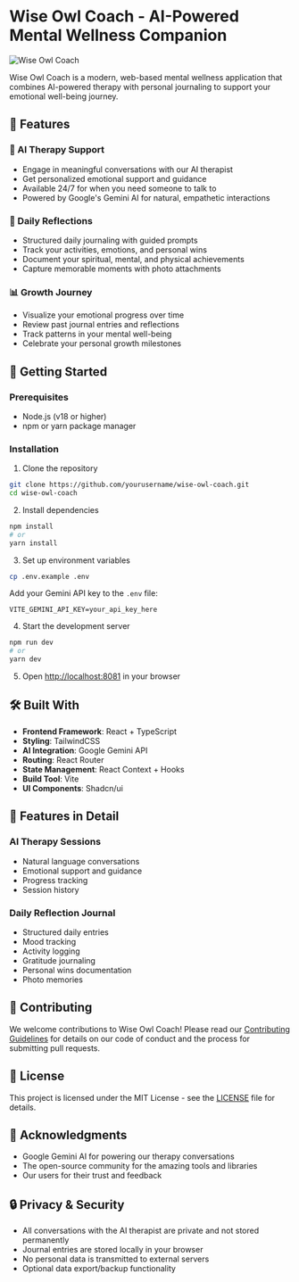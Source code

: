 # Wise Owl Coach - AI-Powered Mental Wellness Companion

![Wise Owl Coach](public/owl-avatar.png)

Wise Owl Coach is a modern, web-based mental wellness application that combines AI-powered therapy with personal journaling to support your emotional well-being journey.

## 🌟 Features

### 🤖 AI Therapy Support
- Engage in meaningful conversations with our AI therapist
- Get personalized emotional support and guidance
- Available 24/7 for when you need someone to talk to
- Powered by Google's Gemini AI for natural, empathetic interactions

### 📔 Daily Reflections
- Structured daily journaling with guided prompts
- Track your activities, emotions, and personal wins
- Document your spiritual, mental, and physical achievements
- Capture memorable moments with photo attachments

### 📊 Growth Journey
- Visualize your emotional progress over time
- Review past journal entries and reflections
- Track patterns in your mental well-being
- Celebrate your personal growth milestones

## 🚀 Getting Started

### Prerequisites
- Node.js (v18 or higher)
- npm or yarn package manager

### Installation

1. Clone the repository
```bash
git clone https://github.com/yourusername/wise-owl-coach.git
cd wise-owl-coach
```

2. Install dependencies
```bash
npm install
# or
yarn install
```

3. Set up environment variables
```bash
cp .env.example .env
```
Add your Gemini API key to the `.env` file:
```
VITE_GEMINI_API_KEY=your_api_key_here
```

4. Start the development server
```bash
npm run dev
# or
yarn dev
```

5. Open [http://localhost:8081](http://localhost:8081) in your browser

## 🛠️ Built With

- **Frontend Framework**: React + TypeScript
- **Styling**: TailwindCSS
- **AI Integration**: Google Gemini API
- **Routing**: React Router
- **State Management**: React Context + Hooks
- **Build Tool**: Vite
- **UI Components**: Shadcn/ui

## 📱 Features in Detail

### AI Therapy Sessions
- Natural language conversations
- Emotional support and guidance
- Progress tracking
- Session history

### Daily Reflection Journal
- Structured daily entries
- Mood tracking
- Activity logging
- Gratitude journaling
- Personal wins documentation
- Photo memories

## 🤝 Contributing

We welcome contributions to Wise Owl Coach! Please read our [Contributing Guidelines](CONTRIBUTING.md) for details on our code of conduct and the process for submitting pull requests.

## 📄 License

This project is licensed under the MIT License - see the [LICENSE](LICENSE) file for details.

## 🙏 Acknowledgments

- Google Gemini AI for powering our therapy conversations
- The open-source community for the amazing tools and libraries
- Our users for their trust and feedback

## 🔒 Privacy & Security

- All conversations with the AI therapist are private and not stored permanently
- Journal entries are stored locally in your browser
- No personal data is transmitted to external servers
- Optional data export/backup functionality
